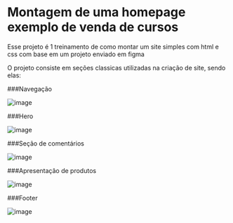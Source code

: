 # Montagem de uma homepage exemplo de venda de cursos

Esse projeto é 1 treinamento de como montar um site simples com html e css com base em um projeto enviado em figma

O projeto consiste em seções classicas utilizadas na criação de site, sendo elas:

###Navegação

![image](https://user-images.githubusercontent.com/44062891/223876125-4fdc41a1-1e61-4d96-8651-da75e7ea1bf4.png)

###Hero

![image](https://user-images.githubusercontent.com/44062891/223876247-42146d34-425c-4caf-8cdf-94a56c10ffcb.png)

###Seção de comentários

![image](https://user-images.githubusercontent.com/44062891/223876391-fff8afcf-60fd-4c6e-94f0-ba16dc85fe66.png)

###Apresentação de produtos

![image](https://user-images.githubusercontent.com/44062891/223876432-98626fd6-a09d-452a-99c2-e7010ec7fe5f.png)

###Footer

![image](https://user-images.githubusercontent.com/44062891/223876495-47f1611d-8694-4933-bec2-d0e7b8e10efb.png)
